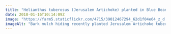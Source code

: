 ```yaml
---
title: "Helianthus tuberosus (Jerusalem Artichoke) planted in Blue Bean Border. You can’t see them but they are there!"
date: 2018-01-16T10:14:09Z
image: "https://farm5.staticflickr.com/4715/39012467294_62d1f04e64_z_d.jpg"
imageAlt: "Bark mulch hiding recently planted Jerusalem Artichoke tubers!"
---
```

